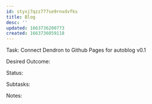 ```yaml
---
id: styxj7qzz777se9rnxdvfks
title: Blog
desc: ''
updated: 1663736200773
created: 1663736059118
---
```


Task: Connect Dendron to Github Pages for autoblog v0.1

Desired Outcome:

Status:

Subtasks:

Notes: 